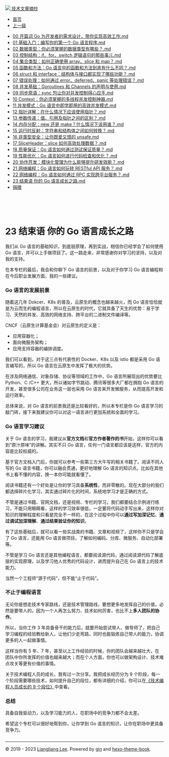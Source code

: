 <!DOCTYPE html>

<html xmlns="http://www.w3.org/1999/xhtml">
<head>
<head>
<meta content="text/html; charset=utf-8" http-equiv="Content-Type"/>
<meta content="width=device-width, initial-scale=1, maximum-scale=1.0, user-scalable=no" name="viewport"/>
<meta content="zh-cn" http-equiv="content-language"/>
<meta content="23 结束语  你的 Go 语言成长之路" name="description"/>
<link href="/static/favicon.png" rel="icon"/>
<title>23 结束语  你的 Go 语言成长之路 </title>
<link href="/static/index.css" rel="stylesheet"/>
<link href="/static/highlight.min.css" rel="stylesheet"/>
<script src="/static/highlight.min.js"></script>
<meta content="Hexo 4.2.0" name="generator"/>

</head>
<body>
<div class="book-container">
<div class="book-sidebar">
<div class="book-brand">
<a href="/">
<img src="/static/favicon.png"/>
<span>技术文章摘抄</span>
</a>
</div>
<div class="book-menu uncollapsible">
<ul class="uncollapsible">
<li><a class="current-tab" href="/">首页</a></li>
<li><a href="../">上一级</a></li>
</ul>
<ul class="uncollapsible">
<li>
<a class="menu-item" href="/%e4%b8%93%e6%a0%8f/22%20%e8%ae%b2%e9%80%9a%e5%85%b3%20Go%20%e8%af%ad%e8%a8%80-%e5%ae%8c/00%20%e5%bc%80%e7%af%87%e8%af%8d%20%20Go%20%e4%b8%ba%e5%bc%80%e5%8f%91%e8%80%85%e7%9a%84%e9%9c%80%e6%b1%82%e8%ae%be%e8%ae%a1%ef%bc%8c%e5%b8%a6%e4%bd%a0%e5%ae%9e%e7%8e%b0%e9%ab%98%e6%95%88%e5%b7%a5%e4%bd%9c.md" id="00 开篇词  Go 为开发者的需求设计，带你实现高效工作.md">00 开篇词  Go 为开发者的需求设计，带你实现高效工作.md</a>
</li>
<li>
<a class="menu-item" href="/%e4%b8%93%e6%a0%8f/22%20%e8%ae%b2%e9%80%9a%e5%85%b3%20Go%20%e8%af%ad%e8%a8%80-%e5%ae%8c/01%20%20%e5%9f%ba%e7%a1%80%e5%85%a5%e9%97%a8%ef%bc%9a%e7%bc%96%e5%86%99%e4%bd%a0%e7%9a%84%e7%ac%ac%e4%b8%80%e4%b8%aa%20Go%20%e8%af%ad%e8%a8%80%e7%a8%8b%e5%ba%8f.md" id="01  基础入门：编写你的第一个 Go 语言程序.md">01  基础入门：编写你的第一个 Go 语言程序.md</a>
</li>
<li>
<a class="menu-item" href="/%e4%b8%93%e6%a0%8f/22%20%e8%ae%b2%e9%80%9a%e5%85%b3%20Go%20%e8%af%ad%e8%a8%80-%e5%ae%8c/02%20%20%e6%95%b0%e6%8d%ae%e7%b1%bb%e5%9e%8b%ef%bc%9a%e4%bd%a0%e5%bf%85%e9%a1%bb%e6%8e%8c%e6%8f%a1%e7%9a%84%e6%95%b0%e6%8d%ae%e7%b1%bb%e5%9e%8b%e6%9c%89%e5%93%aa%e4%ba%9b%ef%bc%9f.md" id="02  数据类型：你必须掌握的数据类型有哪些？.md">02  数据类型：你必须掌握的数据类型有哪些？.md</a>
</li>
<li>
<a class="menu-item" href="/%e4%b8%93%e6%a0%8f/22%20%e8%ae%b2%e9%80%9a%e5%85%b3%20Go%20%e8%af%ad%e8%a8%80-%e5%ae%8c/03%20%20%e6%8e%a7%e5%88%b6%e7%bb%93%e6%9e%84%ef%bc%9aif%e3%80%81for%e3%80%81switch%20%e9%80%bb%e8%be%91%e8%af%ad%e5%8f%a5%e7%9a%84%e9%82%a3%e4%ba%9b%e4%ba%8b%e5%84%bf.md" id="03  控制结构：if、for、switch 逻辑语句的那些事儿.md">03  控制结构：if、for、switch 逻辑语句的那些事儿.md</a>
</li>
<li>
<a class="menu-item" href="/%e4%b8%93%e6%a0%8f/22%20%e8%ae%b2%e9%80%9a%e5%85%b3%20Go%20%e8%af%ad%e8%a8%80-%e5%ae%8c/04%20%20%e9%9b%86%e5%90%88%e7%b1%bb%e5%9e%8b%ef%bc%9a%e5%a6%82%e4%bd%95%e6%ad%a3%e7%a1%ae%e4%bd%bf%e7%94%a8%20array%e3%80%81slice%20%e5%92%8c%20map%ef%bc%9f.md" id="04  集合类型：如何正确使用 array、slice 和 map？.md">04  集合类型：如何正确使用 array、slice 和 map？.md</a>
</li>
<li>
<a class="menu-item" href="/%e4%b8%93%e6%a0%8f/22%20%e8%ae%b2%e9%80%9a%e5%85%b3%20Go%20%e8%af%ad%e8%a8%80-%e5%ae%8c/05%20%20%e5%87%bd%e6%95%b0%e5%92%8c%e6%96%b9%e6%b3%95%ef%bc%9aGo%20%e8%af%ad%e8%a8%80%e4%b8%ad%e7%9a%84%e5%87%bd%e6%95%b0%e5%92%8c%e6%96%b9%e6%b3%95%e5%88%b0%e5%ba%95%e6%9c%89%e4%bb%80%e4%b9%88%e4%b8%8d%e5%90%8c%ef%bc%9f.md" id="05  函数和方法：Go 语言中的函数和方法到底有什么不同？.md">05  函数和方法：Go 语言中的函数和方法到底有什么不同？.md</a>
</li>
<li>
<a class="menu-item" href="/%e4%b8%93%e6%a0%8f/22%20%e8%ae%b2%e9%80%9a%e5%85%b3%20Go%20%e8%af%ad%e8%a8%80-%e5%ae%8c/06%20%20struct%20%e5%92%8c%20interface%ef%bc%9a%e7%bb%93%e6%9e%84%e4%bd%93%e4%b8%8e%e6%8e%a5%e5%8f%a3%e9%83%bd%e5%ae%9e%e7%8e%b0%e4%ba%86%e5%93%aa%e4%ba%9b%e5%8a%9f%e8%83%bd%ef%bc%9f.md" id="06  struct 和 interface：结构体与接口都实现了哪些功能？.md">06  struct 和 interface：结构体与接口都实现了哪些功能？.md</a>
</li>
<li>
<a class="menu-item" href="/%e4%b8%93%e6%a0%8f/22%20%e8%ae%b2%e9%80%9a%e5%85%b3%20Go%20%e8%af%ad%e8%a8%80-%e5%ae%8c/07%20%20%e9%94%99%e8%af%af%e5%a4%84%e7%90%86%ef%bc%9a%e5%a6%82%e4%bd%95%e9%80%9a%e8%bf%87%20error%e3%80%81deferred%e3%80%81panic%20%e7%ad%89%e5%a4%84%e7%90%86%e9%94%99%e8%af%af%ef%bc%9f.md" id="07  错误处理：如何通过 error、deferred、panic 等处理错误？.md">07  错误处理：如何通过 error、deferred、panic 等处理错误？.md</a>
</li>
<li>
<a class="menu-item" href="/%e4%b8%93%e6%a0%8f/22%20%e8%ae%b2%e9%80%9a%e5%85%b3%20Go%20%e8%af%ad%e8%a8%80-%e5%ae%8c/08%20%20%e5%b9%b6%e5%8f%91%e5%9f%ba%e7%a1%80%ef%bc%9aGoroutines%20%e5%92%8c%20Channels%20%e7%9a%84%e5%a3%b0%e6%98%8e%e4%b8%8e%e4%bd%bf%e7%94%a8.md" id="08  并发基础：Goroutines 和 Channels 的声明与使用.md">08  并发基础：Goroutines 和 Channels 的声明与使用.md</a>
</li>
<li>
<a class="menu-item" href="/%e4%b8%93%e6%a0%8f/22%20%e8%ae%b2%e9%80%9a%e5%85%b3%20Go%20%e8%af%ad%e8%a8%80-%e5%ae%8c/09%20%20%e5%90%8c%e6%ad%a5%e5%8e%9f%e8%af%ad%ef%bc%9async%20%e5%8c%85%e8%ae%a9%e4%bd%a0%e5%af%b9%e5%b9%b6%e5%8f%91%e6%8e%a7%e5%88%b6%e5%be%97%e5%bf%83%e5%ba%94%e6%89%8b.md" id="09  同步原语：sync 包让你对并发控制得心应手.md">09  同步原语：sync 包让你对并发控制得心应手.md</a>
</li>
<li>
<a class="menu-item" href="/%e4%b8%93%e6%a0%8f/22%20%e8%ae%b2%e9%80%9a%e5%85%b3%20Go%20%e8%af%ad%e8%a8%80-%e5%ae%8c/10%20%20Context%ef%bc%9a%e4%bd%a0%e5%bf%85%e9%a1%bb%e6%8e%8c%e6%8f%a1%e7%9a%84%e5%a4%9a%e7%ba%bf%e7%a8%8b%e5%b9%b6%e5%8f%91%e6%8e%a7%e5%88%b6%e7%a5%9e%e5%99%a8.md" id="10  Context：你必须掌握的多线程并发控制神器.md">10  Context：你必须掌握的多线程并发控制神器.md</a>
</li>
<li>
<a class="menu-item" href="/%e4%b8%93%e6%a0%8f/22%20%e8%ae%b2%e9%80%9a%e5%85%b3%20Go%20%e8%af%ad%e8%a8%80-%e5%ae%8c/11%20%20%e5%b9%b6%e5%8f%91%e6%a8%a1%e5%bc%8f%ef%bc%9aGo%20%e8%af%ad%e8%a8%80%e4%b8%ad%e5%8d%b3%e5%ad%a6%e5%8d%b3%e7%94%a8%e7%9a%84%e9%ab%98%e6%95%88%e5%b9%b6%e5%8f%91%e6%a8%a1%e5%bc%8f.md" id="11  并发模式：Go 语言中即学即用的高效并发模式.md">11  并发模式：Go 语言中即学即用的高效并发模式.md</a>
</li>
<li>
<a class="menu-item" href="/%e4%b8%93%e6%a0%8f/22%20%e8%ae%b2%e9%80%9a%e5%85%b3%20Go%20%e8%af%ad%e8%a8%80-%e5%ae%8c/12%20%20%e6%8c%87%e9%92%88%e8%af%a6%e8%a7%a3%ef%bc%9a%e5%9c%a8%e4%bb%80%e4%b9%88%e6%83%85%e5%86%b5%e4%b8%8b%e5%ba%94%e8%af%a5%e4%bd%bf%e7%94%a8%e6%8c%87%e9%92%88%ef%bc%9f.md" id="12  指针详解：在什么情况下应该使用指针？.md">12  指针详解：在什么情况下应该使用指针？.md</a>
</li>
<li>
<a class="menu-item" href="/%e4%b8%93%e6%a0%8f/22%20%e8%ae%b2%e9%80%9a%e5%85%b3%20Go%20%e8%af%ad%e8%a8%80-%e5%ae%8c/13%20%20%e5%8f%82%e6%95%b0%e4%bc%a0%e9%80%92%ef%bc%9a%e5%80%bc%e3%80%81%e5%bc%95%e7%94%a8%e5%8f%8a%e6%8c%87%e9%92%88%e4%b9%8b%e9%97%b4%e7%9a%84%e5%8c%ba%e5%88%ab%ef%bc%9f.md" id="13  参数传递：值、引用及指针之间的区别？.md">13  参数传递：值、引用及指针之间的区别？.md</a>
</li>
<li>
<a class="menu-item" href="/%e4%b8%93%e6%a0%8f/22%20%e8%ae%b2%e9%80%9a%e5%85%b3%20Go%20%e8%af%ad%e8%a8%80-%e5%ae%8c/14%20%20%e5%86%85%e5%ad%98%e5%88%86%e9%85%8d%ef%bc%9anew%20%e8%bf%98%e6%98%af%20make%ef%bc%9f%e4%bb%80%e4%b9%88%e6%83%85%e5%86%b5%e4%b8%8b%e8%af%a5%e7%94%a8%e8%b0%81%ef%bc%9f.md" id="14  内存分配：new 还是 make？什么情况下该用谁？.md">14  内存分配：new 还是 make？什么情况下该用谁？.md</a>
</li>
<li>
<a class="menu-item" href="/%e4%b8%93%e6%a0%8f/22%20%e8%ae%b2%e9%80%9a%e5%85%b3%20Go%20%e8%af%ad%e8%a8%80-%e5%ae%8c/15%20%20%e8%bf%90%e8%a1%8c%e6%97%b6%e5%8f%8d%e5%b0%84%ef%bc%9a%e5%ad%97%e7%ac%a6%e4%b8%b2%e5%92%8c%e7%bb%93%e6%9e%84%e4%bd%93%e4%b9%8b%e9%97%b4%e5%a6%82%e4%bd%95%e8%bd%ac%e6%8d%a2%ef%bc%9f.md" id="15  运行时反射：字符串和结构体之间如何转换？.md">15  运行时反射：字符串和结构体之间如何转换？.md</a>
</li>
<li>
<a class="menu-item" href="/%e4%b8%93%e6%a0%8f/22%20%e8%ae%b2%e9%80%9a%e5%85%b3%20Go%20%e8%af%ad%e8%a8%80-%e5%ae%8c/16%20%20%e9%9d%9e%e7%b1%bb%e5%9e%8b%e5%ae%89%e5%85%a8%ef%bc%9a%e8%ae%a9%e4%bd%a0%e6%97%a2%e7%88%b1%e5%8f%88%e6%81%a8%e7%9a%84%20unsafe.md" id="16  非类型安全：让你既爱又恨的 unsafe.md">16  非类型安全：让你既爱又恨的 unsafe.md</a>
</li>
<li>
<a class="menu-item" href="/%e4%b8%93%e6%a0%8f/22%20%e8%ae%b2%e9%80%9a%e5%85%b3%20Go%20%e8%af%ad%e8%a8%80-%e5%ae%8c/17%20%20SliceHeader%ef%bc%9aslice%20%e5%a6%82%e4%bd%95%e9%ab%98%e6%95%88%e5%a4%84%e7%90%86%e6%95%b0%e6%8d%ae%ef%bc%9f.md" id="17  SliceHeader：slice 如何高效处理数据？.md">17  SliceHeader：slice 如何高效处理数据？.md</a>
</li>
<li>
<a class="menu-item" href="/%e4%b8%93%e6%a0%8f/22%20%e8%ae%b2%e9%80%9a%e5%85%b3%20Go%20%e8%af%ad%e8%a8%80-%e5%ae%8c/18%20%20%e8%b4%a8%e9%87%8f%e4%bf%9d%e8%af%81%ef%bc%9aGo%20%e8%af%ad%e8%a8%80%e5%a6%82%e4%bd%95%e9%80%9a%e8%bf%87%e6%b5%8b%e8%af%95%e4%bf%9d%e8%af%81%e8%b4%a8%e9%87%8f%ef%bc%9f.md" id="18  质量保证：Go 语言如何通过测试保证质量？.md">18  质量保证：Go 语言如何通过测试保证质量？.md</a>
</li>
<li>
<a class="menu-item" href="/%e4%b8%93%e6%a0%8f/22%20%e8%ae%b2%e9%80%9a%e5%85%b3%20Go%20%e8%af%ad%e8%a8%80-%e5%ae%8c/19%20%20%e6%80%a7%e8%83%bd%e4%bc%98%e5%8c%96%ef%bc%9aGo%20%e8%af%ad%e8%a8%80%e5%a6%82%e4%bd%95%e8%bf%9b%e8%a1%8c%e4%bb%a3%e7%a0%81%e6%a3%80%e6%9f%a5%e5%92%8c%e4%bc%98%e5%8c%96%ef%bc%9f.md" id="19  性能优化：Go 语言如何进行代码检查和优化？.md">19  性能优化：Go 语言如何进行代码检查和优化？.md</a>
</li>
<li>
<a class="menu-item" href="/%e4%b8%93%e6%a0%8f/22%20%e8%ae%b2%e9%80%9a%e5%85%b3%20Go%20%e8%af%ad%e8%a8%80-%e5%ae%8c/20%20%20%e5%8d%8f%e4%bd%9c%e5%bc%80%e5%8f%91%ef%bc%9a%e6%a8%a1%e5%9d%97%e5%8c%96%e7%ae%a1%e7%90%86%e4%b8%ba%e4%bb%80%e4%b9%88%e8%83%bd%e5%a4%9f%e6%8f%90%e5%8d%87%e7%a0%94%e5%8f%91%e6%95%88%e8%83%bd%ef%bc%9f.md" id="20  协作开发：模块化管理为什么能够提升研发效能？.md">20  协作开发：模块化管理为什么能够提升研发效能？.md</a>
</li>
<li>
<a class="menu-item" href="/%e4%b8%93%e6%a0%8f/22%20%e8%ae%b2%e9%80%9a%e5%85%b3%20Go%20%e8%af%ad%e8%a8%80-%e5%ae%8c/21%20%20%e7%bd%91%e7%bb%9c%e7%bc%96%e7%a8%8b%ef%bc%9aGo%20%e8%af%ad%e8%a8%80%e5%a6%82%e4%bd%95%e7%8e%a9%e8%bd%ac%20RESTful%20API%20%e6%9c%8d%e5%8a%a1%ef%bc%9f.md" id="21  网络编程：Go 语言如何玩转 RESTful API 服务？.md">21  网络编程：Go 语言如何玩转 RESTful API 服务？.md</a>
</li>
<li>
<a class="menu-item" href="/%e4%b8%93%e6%a0%8f/22%20%e8%ae%b2%e9%80%9a%e5%85%b3%20Go%20%e8%af%ad%e8%a8%80-%e5%ae%8c/22%20%20%e7%bd%91%e7%bb%9c%e7%bc%96%e7%a8%8b%ef%bc%9aGo%20%e8%af%ad%e8%a8%80%e5%a6%82%e4%bd%95%e9%80%9a%e8%bf%87%20RPC%20%e5%ae%9e%e7%8e%b0%e8%b7%a8%e5%b9%b3%e5%8f%b0%e6%9c%8d%e5%8a%a1%ef%bc%9f.md" id="22  网络编程：Go 语言如何通过 RPC 实现跨平台服务？.md">22  网络编程：Go 语言如何通过 RPC 实现跨平台服务？.md</a>
</li>
<li>
<a class="menu-item" href="/%e4%b8%93%e6%a0%8f/22%20%e8%ae%b2%e9%80%9a%e5%85%b3%20Go%20%e8%af%ad%e8%a8%80-%e5%ae%8c/23%20%e7%bb%93%e6%9d%9f%e8%af%ad%20%20%e4%bd%a0%e7%9a%84%20Go%20%e8%af%ad%e8%a8%80%e6%88%90%e9%95%bf%e4%b9%8b%e8%b7%af.md" id="23 结束语  你的 Go 语言成长之路.md">23 结束语  你的 Go 语言成长之路.md</a>
</li>
<li><a href="/assets/捐赠.md">捐赠</a></li>
</ul>
</div>
</div>
<div class="sidebar-toggle" onclick="sidebar_toggle()" onmouseleave="remove_inner()" onmouseover="add_inner()">
<div class="sidebar-toggle-inner"></div>
</div>
<div class="off-canvas-content">
<div class="columns">
<div class="column col-12 col-lg-12">
<div class="book-navbar">
<header class="navbar">
<section class="navbar-section">
<a onclick="open_sidebar()">
<i class="icon icon-menu"></i>
</a>
</section>
</header>
</div>
<div class="book-content" style="max-width: 960px; margin: 0 auto;
    overflow-x: auto;
    overflow-y: hidden;">
<div class="book-post">

<p align="center" id="tip"></p>
<h1 class="title" data-id="23 结束语  你的 Go 语言成长之路" id="title">23 结束语  你的 Go 语言成长之路</h1>
<div><p>我们从 Go 语言的基础知识，到底层原理，再到实战，相信你已经学会了如何使用 Go 语言，并可以上手做项目了。这一路走来，非常感谢你对学习的坚持，以及对我的支持。</p>
<p>在本专栏的最后，我会和你聊下 Go 语言的前景，以及对于你学习 Go 语言编程和在今后职业发展方面，我的一些建议。</p>
<h3 id="go-语言的发展前景">Go 语言的发展前景</h3>
<p>随着这几年 Dokcer、K8s 的普及，云原生的概念也越来越火，而 Go 语言恰恰就是为云而生的编程语言，所以在云原生的时代，它就具备了天生的优势：易于学习、天然的并发、高效的网络支持、跨平台的二进制文件编译等。</p>
<p>CNCF（云原生计算基金会）对云原生的定义是：</p>
<ul>
<li>应用容器化；</li>
<li>面向微服务架构；</li>
<li>应用支持容器的编排调度。</li>
</ul>
<p>我们可以看到，对于这三点有代表性的 Docker、K8s 以及 istio 都是采用 Go 语言编写的，所以 Go 语言在云原生中发挥了极大的优势。</p>
<p>在涉及网络通信、对象存储、协议等领域的工作中，Go 语言所展现出的优势要比 Python、C /C++ 更大，所以诸如字节跳动、腾讯等很多大厂都在拥抱 Go 语言的开发，甚至很多公司在业务这一层也采用 Go 语言来开发微服务，从而提高开发和运行效率。</p>
<p>总体来说，对 Go 语言的前景我还是比较看好的，所以本专栏是你 Go 语言学习的敲门砖，接下来我建议你可以对这一语言进行更加系统和全面的学习。</p>
<h3 id="go-语言学习建议">Go 语言学习建议</h3>
<p>关于 Go 语言的学习，我建议从<strong>官方文档</strong>和<strong>官方作者著作的书</strong>开始，这样你可以看到“原汁原味”的讲解。其实不只 Go 语言，任何一门语言都应该是这样，官方的内容是比较权威的。</p>
<p>基于官方文档入门后，你就可以参考一些第三方大牛写的相关书籍了。阅读不同人写的 Go 语言书籍，你可以融会贯通，更好地理解 Go 语言的知识点。比如在其他书上看不懂的内容，换一本你可能就看懂了。</p>
<p>阅读书籍还有一个好处是让你的学习具备<strong>系统性</strong>，而非零散的。现在大部分的我们都选择碎片化学习，其实通过碎片化的时间，系统地学习才是正确的方式。</p>
<p>不管是通过书籍、官网文档，还是视频、专栏的学习，我们都要结合示例进行练习，不能只用眼睛看，这样的学习效率很低，一定要将代码动手写出来，这样你对知识的理解程度和只看是完全不一样的，在这个过程中你可以<strong>通过写加深记忆</strong>、<strong>通过调试加深理解</strong>、<strong>通过结果验证你的知识</strong>。</p>
<p>有了这些基础后，就可以看一些实战类的书籍、文章和视频了，这样你不只是学会了 Go 语言，还能用 Go 语言做项目，了解如何编码、分库、微服务、自动化部署等。</p>
<p>不管是学习 Go 语言还是其他编程语言，都要阅读源代码，通过阅读源代码了解底层的实现原理，以及学习他人优秀的代码设计，进而提升自己在 Go 语言上的技术能力。</p>
<p>当然一个工程师“源于代码”，但不能“止于代码”。</p>
<h3 id="不止于编程语言">不止于编程语言</h3>
<p>无论你是想走技术专家路线，还是技术管理路线，要想更多地发挥自己的价值，必然是要带人的，因为一个人再怎么努力、技术如何厉害，也比不上<strong>多人团队的协作</strong>。</p>
<p>所以，当你工作 3 年具备骨干的能力后，就要开始尝试带人、做导师了，把自己学习编程的经验教给新人，让他们少走弯路，同时也能锻炼自己带人的能力，协调更多的人一起做事情。</p>
<p>这样当你有 5 年、7 年，甚至以上工作经验的时候，你的团队会越来越壮大，在团队中你所发挥的价值也越来越大；而在个人方面，你也可以做架构设计、技术难点攻关等更有价值的事情。</p>
<p>关于技术编程人员的成长，我有过一次分享。我把成长经历分为 9 个阶段，每一个阶段需要哪些技术，如何提升自己的段位，都有详细的介绍，你可以在<a href="https://mp.weixin.qq.com/s/5w8dirif-3RMmhW9vcWQWQ" target="_blank">《技术编程人员成长的 9 个段位》</a>中查看。</p>
<h3 id="总结">总结</h3>
<p>具备自我驱动力，以及学习能力的人，在职场中的竞争力都不会太差。</p>
<p>希望这个专栏可以很好地帮到你，让你学到 Go 语言的知识，让你在职场中更具备竞争力。</p>
</div>
</div>
<div>
<div id="prePage" style="float: left">
</div>
<div id="nextPage" style="float: right">
</div>
</div>
</div>
</div>
</div>
<div class="copyright">
<hr/>
<p>© 2019 - 2023 <a href="/cdn-cgi/l/email-protection#69050505505d5858595e290e04080005470a0604" target="_blank">Liangliang Lee</a>.
                    Powered by <a href="https://github.com/gin-gonic/gin" target="_blank">gin</a> and <a href="https://github.com/kaiiiz/hexo-theme-book" target="_blank">hexo-theme-book</a>.</p>
</div>
</div>
<a class="off-canvas-overlay" onclick="hide_canvas()"></a>
</div>
<script>(function(){function c(){var b=a.contentDocument||a.contentWindow.document;if(b){var d=b.createElement('script');d.innerHTML="window.__CF$cv$params={r:'8f09e616f97604ff',t:'MTczMzk2NjQ5OC4wMDAwMDA='};var a=document.createElement('script');a.nonce='';a.src='/cdn-cgi/challenge-platform/scripts/jsd/main.js';document.getElementsByTagName('head')[0].appendChild(a);";b.getElementsByTagName('head')[0].appendChild(d)}}if(document.body){var a=document.createElement('iframe');a.height=1;a.width=1;a.style.position='absolute';a.style.top=0;a.style.left=0;a.style.border='none';a.style.visibility='hidden';document.body.appendChild(a);if('loading'!==document.readyState)c();else if(window.addEventListener)document.addEventListener('DOMContentLoaded',c);else{var e=document.onreadystatechange||function(){};document.onreadystatechange=function(b){e(b);'loading'!==document.readyState&&(document.onreadystatechange=e,c())}}}})();</script></body>

<script src="/static/index.js"></script>
</head></html>